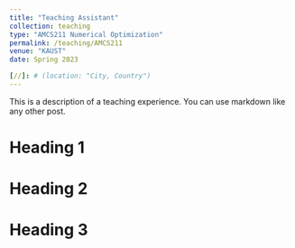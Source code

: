 ```yaml
---
title: "Teaching Assistant"
collection: teaching
type: "AMCS211 Numerical Optimization"
permalink: /teaching/AMCS211
venue: "KAUST"
date: Spring 2023

[//]: # (location: "City, Country")
---
```


This is a description of a teaching experience. You can use markdown like any other post.

Heading 1
======

Heading 2
======

Heading 3
======